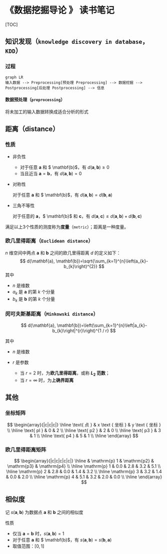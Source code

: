 # 《数据挖掘导论 》 读书笔记

[TOC]

## 知识发现（`knowledge discovery in database`，`KDD`）

### 过程

```mermaid
graph LR
输入数据 --> Preprocessing[预处理 Preprocessing] --> 数据挖掘 --> Postprocessing[后处理 Postprocessing] --> 信息
```

#### 数据预处理（`preprocessing`）

将未加工的输入数据转换成适合分析的形式

## 距离（distance）

### 性质

* 非负性

    * 对于任意 $\mathbf{a}$ 和 $ \mathbf{b}$，有 $d(\mathbf{a}, \mathbf{b}) \geqslant0$
    * 当且近当 $\mathbf{a} = \mathbf{b}$，有 $d(\mathbf{a}, \mathbf{b}) = 0$

* 对称性

    对于任意 $\mathbf{a}$ 和 $ \mathbf{b}$，有 $d(\mathbf{a}, \mathbf{b}) = d(\mathbf{b}, \mathbf{a})$

* 三角不等性

    对于任意的 $\mathbf{a}$，$ \mathbf{b}$ 和 $\mathbf{c}$，有 $d(\mathbf{a}, \mathbf{c}) \leqslant d(\mathbf{a}, \mathbf{b})+d(\mathbf{b}, \mathbf{c})$

满足以上3个性质的测度称为**度量**（`metric`）；距离是一种度量。

### 欧几里得距离（`Euclidean distance`）

$n$ 维空间中两点 $\mathbf{a}$ 和 $\mathbf{b}$ 之间的欧几里得距离 $d$ 的定义如下：
$$
d(\mathbf{a}, \mathbf{b})=\sqrt{\sum_{k=1}^{n}\left(a_{k}-b_{k}\right)^{2}}
$$
其中

* $n$ 是维数
* $a_k$ 是 $\mathbf{a}$ 的第 $k$ 个分量
* $b_k$ 是 $\mathbf{b}$ 的第 $k$ 个分量

### 闵可夫斯基距离（`Minkowski distance`）

$$
d(\mathbf{a}, \mathbf{b})=\left(\sum_{k=1}^{n}\left|a_{k}-b_{k}\right|^{r}\right)^{1 / r}
$$

其中

* $n$ 是维数

* $r$ 是参数
    * 当 $r = 2$ 时，为**欧几里得距离**，或称 **$L_2$ 范数**；
    * 当 $r = \infty$ 时，为**上确界距离**

## 其他

### 坐标矩阵

$$
\begin{array}{|c|c|c|}
\hline \text{ 点 } & x \text { 坐标 } & y \text { 坐标 } \\
\hline \text{ pl } & 0 & 2 \\
\hline \text{ p2 } & 2 & 0 \\
\hline \text{ p3 } & 3 & 1 \\
\hline \text{ p4 } & 5 & 1 \\
\hline
\end{array}
$$

### 欧几里得距离矩阵

$$
\begin{array}{|c|c|c|c|c|}
\hline & \mathrm{p} 1 & \mathrm{p2} & \mathrm{p3} & \mathrm{p4} \\
\hline \mathrm{p} 1 & 0.0 & 2.8 & 3.2 & 5.1 \\
\hline \mathrm{p} 2 & 2.8 & 0.0 & 1.4 & 3.2 \\
\hline \mathrm{p} 3 & 3.2 & 1.4 & 0.0 & 2.0 \\
\hline \mathrm{p} 4 & 5.1 & 3.2 & 2.0 & 0.0 \\
\hline
\end{array}
$$

## 相似度

记 $s(\mathbf{a}, \mathbf{b})$ 为数据点 $\mathbf{a}$ 和 $\mathbf{b}$ 之间的相似度

性质

* 仅当 $\mathbf{a} = \mathbf{b}$ 时，$s(\mathbf{a}, \mathbf{b}) = 1$
* 对于任意 $\mathbf{a}$ 和 $ \mathbf{b}$，有 $s(\mathbf{a}, \mathbf{b}) = s(\mathbf{b}, \mathbf{a})$
* 取值范围：$\left[0, 1\right]$

